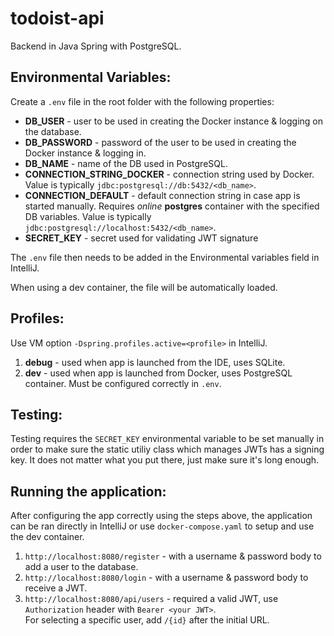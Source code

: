 # todoist-api

Backend in Java Spring with PostgreSQL. 

## Environmental Variables:
Create a `.env` file in the root folder with the following properties:
* **DB_USER** - user to be used in creating the Docker instance & logging on the database.
* **DB_PASSWORD** - password of the user to be used in creating the Docker instance & logging in.
* **DB_NAME** - name of the DB used in PostgreSQL.
* **CONNECTION_STRING_DOCKER** - connection string used by Docker. Value is typically `jdbc:postgresql://db:5432/<db_name>`.
* **CONNECTION_DEFAULT** - default connection string in case app is started manually. Requires _online_ **postgres** container with the specified DB variables. Value is typically `jdbc:postgresql://localhost:5432/<db_name>`.
* **SECRET_KEY** - secret used for validating JWT signature

The `.env` file then needs to be added in the Environmental variables field in IntelliJ. 

When using a dev container, the file will be automatically loaded.

## Profiles:
Use VM option `-Dspring.profiles.active=<profile>` in IntelliJ.
1. **debug** - used when app is launched from the IDE, uses SQLite.
2. **dev** - used when app is launched from Docker, uses PostgreSQL container. Must be configured correctly in `.env`.

## Testing:
Testing requires the `SECRET_KEY` environmental variable to be set manually in order to make sure the static utiliy class which manages JWTs has a signing key.
It does not matter what you put there, just make sure it's long enough.

## Running the application:
After configuring the app correctly using the steps above, the application can be ran directly in IntelliJ or use `docker-compose.yaml` to setup and use the dev container.

1. `http://localhost:8080/register` - with a username & password body to add a user to the database.
2. `http://localhost:8080/login` - with a username & password body to receive a JWT.
3. `http://localhost:8080/api/users` - required a valid JWT, use `Authorization` header with `Bearer <your JWT>`.
<br>For selecting a specific user, add `/{id}` after the initial URL.
